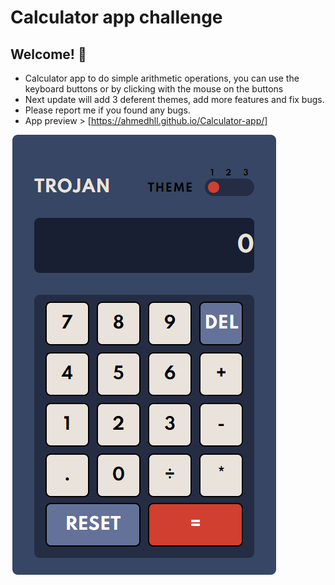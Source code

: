 # Calculator app challenge

## Welcome! 👋
* Calculator app to do simple arithmetic operations, you can use the keyboard buttons or by clicking with the mouse on the buttons
* Next update will add 3 deferent themes, add more features and fix bugs.
* Please report me if you found any bugs. 
* App preview > [https://ahmedhll.github.io/Calculator-app/]

![Design preview for the Calculator app coding challenge](./images/Untitled.png)



